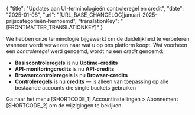 {
  "title": "Updates aan UI-terminologieën controleregel en credit",
  "date": "2025-01-08",
  "url": "[URL_BASE_CHANGELOG]januari-2025-prijscategorieën-hernoemd",
  "translationKey": "[FRONTMATTER_TRANSLATIONKEY]"
}

We hebben onze terminologie bijgewerkt om de duidelijkheid te verbeteren wanneer wordt verwezen naar wat u op ons platform koopt. Wat voorheen een *controleregel* werd genoemd, wordt nu een *credit* genoemd:

- **Basiscontroleregels** is nu **Uptime-credits**
- **API-monitoringcredits** is nu **API-credits**
- **Browsercontroleregels** is nu **Browser-credits**
- **Controleregels** is nu **credits** — is alleen van toepassing op alle bestaande accounts die single buckets gebruiken


Ga naar het menu [SHORTCODE_1] Accountinstellingen > Abonnement  [SHORTCODE_2] om de wijzigingen te bekijken.